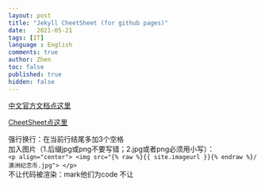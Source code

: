 ```yaml
---
layout: post
title: "Jekyll CheetSheet (for github pages)"
date:   2021-05-21
tags: [IT]
language : English
comments: true
author: Zhen
toc: false
published: true
hidden: false
---
```

[中文官方文档点这里](http://jekyllcn.com/docs/templates/)
<!-- more -->

[CheetSheet点这里](https://gist.github.com/JJediny/a466eed62cee30ad45e2)

强行换行：在当前行结尾多加3个空格   
加入图片（1.后缀jpg或png不要写错；2.jpg或者png必须用小写）：    
`<p align="center"> <img src="{% raw %}{{ site.imageurl }}{% endraw %}/澳洲纪念币.jpg"> </p>`    
不让代码被渲染：mark他们为code
不让

<!--stackedit_data:
eyJoaXN0b3J5IjpbNDI0MDMxNzU0LDIwODAzODQ5NTcsMTcyNj
Q1MDUwNSwxOTQxNjY2MzU5LC0zMTg4MjA5ODksLTEzNTMxODQz
MzUsMTU3NzQxNDc5MiwtMjAzNzE2MjcyOCwtMjEzMTk4MDAxOS
wtMTE3NjIzNjU5NiwtMjExMjg1NzU2MiwzMjI4OTU5NjksLTcy
MDg2MzQ0NSwtOTgyOTY5NzE3LDExNDAxOTAzOTgsLTcyOTMyOD
MxM119
-->